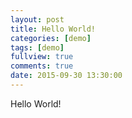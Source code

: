 ```yaml
---
layout: post
title: Hello World!
categories: [demo]
tags: [demo]
fullview: true
comments: true
date: 2015-09-30 13:30:00
---
```


Hello World!
